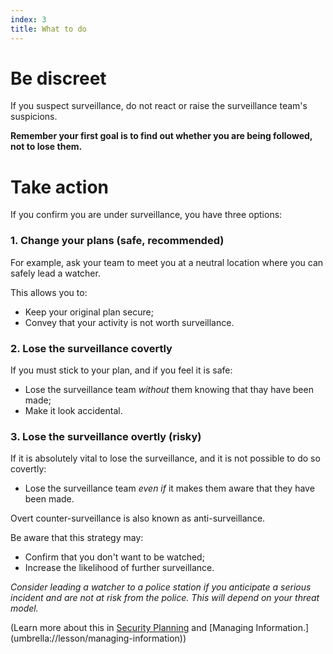 ```yaml
---
index: 3
title: What to do
---
```

# Be discreet 

If you suspect surveillance, do not react or raise the surveillance team's suspicions. 

**Remember your first goal is to find out whether you are being followed, not to lose them.**

# Take action 

If you confirm you are under surveillance, you have three options:

### 1. Change your plans (safe, recommended) 

For example, ask your team to meet you at a neutral location where you can safely lead a watcher. 

This allows you to: 

*	Keep your original plan secure;
*	Convey that your activity is not worth surveillance.

### 2. Lose the surveillance covertly 

If you must stick to your plan, and if you feel it is safe: 

*	Lose the surveillance team *without* them knowing that thay have been made;
*	Make it look accidental. 

### 3. Lose the surveillance overtly (risky) 

If it is absolutely vital to lose the surveillance, and it is not possible to do so covertly:

*	Lose the surveillance team *even if* it makes them aware that they have been made.  

Overt counter-surveillance is also known as anti-surveillance. 

Be aware that this strategy may: 

*	Confirm that you don't want to be watched;
*	Increase the likelihood of further surveillance.

*Consider leading a watcher to a police station if you anticipate a serious incident and are not at risk from the police. This will depend on your threat model.*

(Learn more about this in [Security Planning](umbrella://lesson/security-planning) and [Managing Information.] (umbrella://lesson/managing-information))